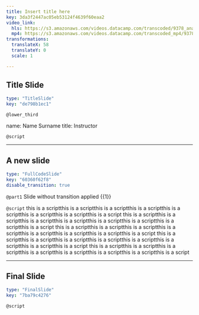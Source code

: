```yaml
---
title: Insert title here
key: 3da3f2447ac05eb53124f4639f60eaa2
video_link:
  hls: https://s3.amazonaws.com/videos.datacamp.com/transcoded/9378_analyzing_social_media_data_in_python/v1/hls-9378_ch4_4.master.m3u8
  mp4: https://s3.amazonaws.com/videos.datacamp.com/transcoded_mp4/9378_analyzing_social_media_data_in_python/v1/9378_ch4_4.mp4
transformations:
  translateX: 58
  translateY: 0
  scale: 1

---
```

## Title Slide

```yaml
type: "TitleSlide"
key: "de798b1ec1"
```

`@lower_third`

name: Name Surname
title: Instructor


`@script`



---
## A new slide

```yaml
type: "FullCodeSlide"
key: "60360f62f8"
disable_transition: true
```

`@part1`
Slide without transition applied {{1}}


`@script`
this is a scriptthis is a scriptthis is a scriptthis is a scriptthis is a scriptthis is a scriptthis is a scriptthis is a script
this is a scriptthis is a scriptthis is a scriptthis is a scriptthis is a scriptthis is a scriptthis is a scriptthis is a script
this is a scriptthis is a scriptthis is a scriptthis is a scriptthis is a scriptthis is a scriptthis is a scriptthis is a script
this is a scriptthis is a scriptthis is a scriptthis is a scriptthis is a scriptthis is a scriptthis is a scriptthis is a script
this is a scriptthis is a scriptthis is a scriptthis is a scriptthis is a scriptthis is a scriptthis is a scriptthis is a script


---
## Final Slide

```yaml
type: "FinalSlide"
key: "7ba79c4276"
```

`@script`


